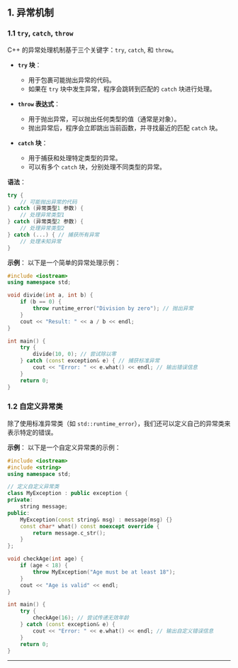 ## **1. 异常机制**

### **1.1 `try`, `catch`, `throw`**

C++ 的异常处理机制基于三个关键字：`try`, `catch`, 和 `throw`。

- **`try` 块**：
  - 用于包裹可能抛出异常的代码。
  - 如果在 `try` 块中发生异常，程序会跳转到匹配的 `catch` 块进行处理。

- **`throw` 表达式**：
  - 用于抛出异常，可以抛出任何类型的值（通常是对象）。
  - 抛出异常后，程序会立即跳出当前函数，并寻找最近的匹配 `catch` 块。

- **`catch` 块**：
  - 用于捕获和处理特定类型的异常。
  - 可以有多个 `catch` 块，分别处理不同类型的异常。

**语法**：

```cpp
try {
    // 可能抛出异常的代码
} catch (异常类型1 参数) {
    // 处理异常类型1
} catch (异常类型2 参数) {
    // 处理异常类型2
} catch (...) { // 捕获所有异常
    // 处理未知异常
}
```

**示例**：
以下是一个简单的异常处理示例：

```cpp
#include <iostream>
using namespace std;

void divide(int a, int b) {
    if (b == 0) {
        throw runtime_error("Division by zero"); // 抛出异常
    }
    cout << "Result: " << a / b << endl;
}

int main() {
    try {
        divide(10, 0); // 尝试除以零
    } catch (const exception& e) { // 捕获标准异常
        cout << "Error: " << e.what() << endl; // 输出错误信息
    }
    return 0;
}
```

### **1.2 自定义异常类**

除了使用标准异常类（如 `std::runtime_error`），我们还可以定义自己的异常类来表示特定的错误。

**示例**：
以下是一个自定义异常类的示例：

```cpp
#include <iostream>
#include <string>
using namespace std;

// 定义自定义异常类
class MyException : public exception {
private:
    string message;
public:
    MyException(const string& msg) : message(msg) {}
    const char* what() const noexcept override {
        return message.c_str();
    }
};

void checkAge(int age) {
    if (age < 18) {
        throw MyException("Age must be at least 18");
    }
    cout << "Age is valid" << endl;
}

int main() {
    try {
        checkAge(16); // 尝试传递无效年龄
    } catch (const exception& e) {
        cout << "Error: " << e.what() << endl; // 输出自定义错误信息
    }
    return 0;
}
```

---